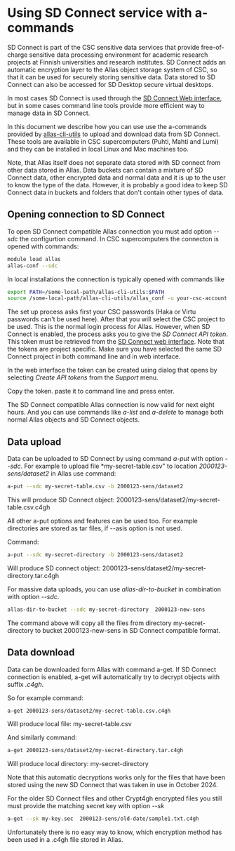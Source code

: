 # Using SD Connect service with a-commands

SD Connect is part of the CSC sensitive data services that provide free-of-charge sensitive data processing environment for 
academic research projects at Finnish universities and research institutes. SD Connect adds an automatic encryption layer to the Allas object storage system of CSC, so that it can be used for securely storing sensitive data. Data stored to SD Connect can also be accessed for SD Desktop secure virtual desktops. 

In most cases SD Connect is used through the [SD Connect Web interface](https://sd-connect.csc.fi), but in some cases command line tools
provide more efficient way to manage data in SD Connect.

In this document we describe how you can use use the a-commands provided by [allas-cli-utils](https://github.com/CSCfi/allas-cli-utils) to upload and download data from SD Connect. These tools are available in CSC supercomputers (Puhti, Mahti and Lumi) and they can be installed in local Linux and Mac machines too. 

Note, that Allas itself does not separate data stored with SD connect from other data stored in 
Allas. Data buckets can contain a mixture of SD Connect data, other encrypted data and normal data 
and it is up to the user to know the type of the data. However, it is probably a good idea to keep SD Connect data 
in buckets and folders that don't contain other types of data. 


## Opening connection to SD Connect

To open SD Connect compatible Allas connection you must add option *--sdc* the configurtion command. In CSC supercomputers the connecton is opened with commands:

```bash
module load allas
allas-conf --sdc
```
In local installations the connection is typically opened with commands like

```bash
export PATH=/some-local-path/allas-cli-utils:$PATH
source /some-local-path/allas-cli-utils/allas_conf -u your-csc-account --sdc
```

The set up process asks first your CSC passwords (Haka or Virtu passwords can't be used here).
After that you will select the CSC project to be used. This is the normal login process for Allas.
However, when SD Connect is enabled, the process asks you to give the *SD Connect API token*. This
token must be retrieved from the [SD Connect web interface](https://sd-connect.csc.fi). Note that the tokens
are project specific. Make sure you have selected the same SD Connect project in both command line and in web 
interface.

In the web interface the token can be created using dialog that opens by selecting *Create API tokens* from the *Support* menu.

Copy the token. paste it to command line and press enter.

The SD Connect compatible Allas connection is now valid for next eight hours. And you can use commands like
*a-list* and *a-delete* to manage both normal Allas objects and SD Connect objects.


## Data upload

Data can be uploaded to SD Connect by using command *a-put* with option *--sdc*.
For example to upload file *my-secret-table.csv" to location *2000123-sens/dataset2* in Allas use command:

```bash
a-put --sdc my-secret-table.csv -b 2000123-sens/dataset2
```

This will produce SD Connect object: 2000123-sens/dataset2/my-secret-table.csv.c4gh

All other a-put options and features can be used too. For example directories are
stored as tar files, if --asis option is not used.

Command: 

```bash
a-put --sdc my-secret-directory -b 2000123-sens/dataset2
```

Will produce SD connect object: 2000123-sens/dataset2/my-secret-directory.tar.c4gh

For massive data uploads, you can use *allas-dir-to-bucket* in combination with option *--sdc*.

```bash
allas-dir-to-bucket --sdc my-secret-directory  2000123-new-sens
```

The command above will copy all the files from directory my-secret-directory to bucket 2000123-new-sens in SD Connect compatible format.


## Data download

Data can be downloaded form Allas with command a-get. If SD Connect connection is enabled, a-get will automatically try to decrypt objects with suffix *.c4gh*.

So for example command: 

```bash
a-get 2000123-sens/dataset2/my-secret-table.csv.c4gh
```

Will produce local file: my-secret-table.csv

And similarly command:

```bash
a-get 2000123-sens/dataset2/my-secret-directory.tar.c4gh
```

Will produce local directory: my-secret-directory 

Note that this automatic decryptions works only for the files that have
been stored using the new SD Connect that was taken in use in October 2024.

For the older SD Connect files and other Crypt4gh encrypted files you still must
provide the matching secret key with option *--sk*

```bash
a-get --sk my-key.sec  2000123-sens/old-date/sample1.txt.c4gh
```

Unfortunately there is no easy way to know, which encryption method has been used in
a .c4gh file stored in Allas. 
